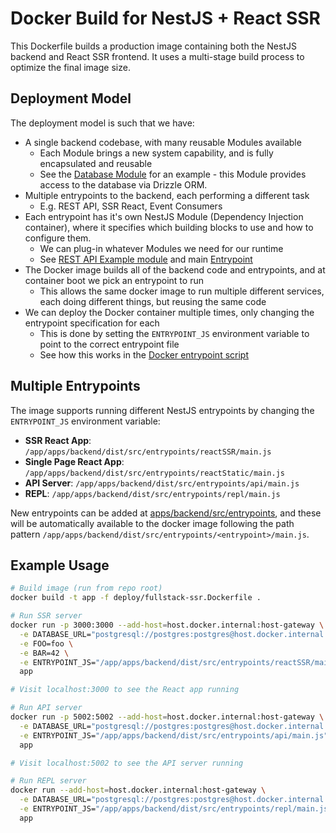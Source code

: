 # Docker Build for NestJS + React SSR

This Dockerfile builds a production image containing both the NestJS backend and React SSR frontend. It uses a multi-stage build process to optimize the final image size.

## Deployment Model

The deployment model is such that we have:
- A single backend codebase, with many reusable Modules available
  - Each Module brings a new system capability, and is fully encapsulated and reusable
  - See the [Database Module](../apps/backend/src/database/database.module.ts) for an example - this Module provides access to the database via Drizzle ORM.
- Multiple entrypoints to the backend, each performing a different task
  - E.g. REST API, SSR React, Event Consumers
- Each entrypoint has it's own NestJS Module (Dependency Injection container), where it specifies which building blocks to use and how to configure them.
  - We can plug-in whatever Modules we need for our runtime
  - See [REST API Example module](../apps/backend/src/entrypoints/api/app.module.ts) and main [Entrypoint](../apps/backend/src/entrypoints/api/main.ts)
- The Docker image builds all of the backend code and entrypoints, and at container boot we pick an entrypoint to run
  - This allows the same docker image to run multiple different services, each doing different things, but reusing the same code
- We can deploy the Docker container multiple times, only changing the entrypoint specification for each
  - This is done by setting the `ENTRYPOINT_JS` environment variable to point to the correct entrypoint file
  - See how this works in the [Docker entrypoint script](./entrypoint.sh) 

## Multiple Entrypoints

The image supports running different NestJS entrypoints by changing the `ENTRYPOINT_JS` environment variable:

- **SSR React App**: `/app/apps/backend/dist/src/entrypoints/reactSSR/main.js`
- **Single Page React App**: `/app/apps/backend/dist/src/entrypoints/reactStatic/main.js`
- **API Server**: `/app/apps/backend/dist/src/entrypoints/api/main.js`
- **REPL**: `/app/apps/backend/dist/src/entrypoints/repl/main.js`

New entrypoints can be added at [apps/backend/src/entrypoints](../apps/backend/src/entrypoints), and these will be automatically available to the docker image following the path pattern `/app/apps/backend/dist/src/entrypoints/<entrypoint>/main.js`.

## Example Usage

```bash
# Build image (run from repo root)
docker build -t app -f deploy/fullstack-ssr.Dockerfile .

# Run SSR server
docker run -p 3000:3000 --add-host=host.docker.internal:host-gateway \
  -e DATABASE_URL="postgresql://postgres:postgres@host.docker.internal:5432/postgres" \
  -e FOO=foo \
  -e BAR=42 \
  -e ENTRYPOINT_JS="/app/apps/backend/dist/src/entrypoints/reactSSR/main.js" \
  app

# Visit localhost:3000 to see the React app running

# Run API server
docker run -p 5002:5002 --add-host=host.docker.internal:host-gateway \
  -e DATABASE_URL="postgresql://postgres:postgres@host.docker.internal:5432/postgres" \
  -e ENTRYPOINT_JS="/app/apps/backend/dist/src/entrypoints/api/main.js" \
  app

# Visit localhost:5002 to see the API server running

# Run REPL server
docker run --add-host=host.docker.internal:host-gateway \
  -e DATABASE_URL="postgresql://postgres:postgres@host.docker.internal:5432/postgres" \
  -e ENTRYPOINT_JS="/app/apps/backend/dist/src/entrypoints/repl/main.js" \
  app
```
